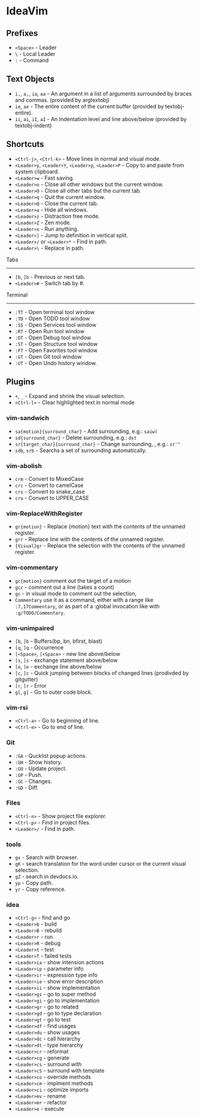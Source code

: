 # IdeaVim

## Prefixes

- `<Space>` - Leader
- `\` - Local Leader
- `:` - Command

## Text Objects

- `i,`, `a,`, `ia`, `aa` - An argument in a list of arguments surrounded by braces and commas. (provided by argtextobj)
- `ie`, `ae` - The entire content of the current buffer (provided by textobj-entire).
- `ii`, `ai`, `iI`, `aI` - An Indentation level and line above/below (provided by textobj-indent)

## Shortcuts

- `<Ctrl-j>`, `<Ctrl-k>` - Move lines in normal and visual mode.
- `<Leader>y`, `<Leader>Y`, `<Leader>p`, `<Leader>P` - Copy to and paste from system clipboard.
- `<Leader>w` - Fast saving.
- `<Leader>o` - Close all other windows but the current window.
- `<Leader>O` - Close all other tabs but the current tab.
- `<Leader>q` - Quit the current window.
- `<Leader>Q` - Close the current tab.
- `<Leader>a` - Hide all windows.
- `<Leader>z` - Distraction free mode.
- `<Leader>Z` - Zen mode.
- `<Leader>x` - Run anything.
- `<Leader>]` - Jump to definition in vertical split.
- `<Leader>/` or `<Leader>*` - Find in path.
- `<Leader>\` - Replace in path.

Tabs

---
- `[b`, `]b` - Previous or next tab.
- `<Leader>#` - Switch tab by #.

Terminal

---
- `:TT` - Open terminal tool window
- `:TD` - Open TODO tool window
- `:SS` - Open Services tool window
- `:RT` - Open Run tool window
- `:DT` - Open Debug tool window
- `:ST` - Open Structure tool window
- `:FT` - Open Favorites tool window
- `:GT` - Open Git tool window
- `:UT` - Open Undo history window.

## Plugins

- `+`, `_` - Expand and shrink the visual selection.
- `<Ctrl-l>` - Clear highlighted text in normal mode

### vim-sandwich

- `sa{motion}{surround_char}` - Add surrounding, e.g.: `saiw(`
- `sd{surround_char}` - Delete surrounding, e.g.: `dst`
- `sr{target_char}{surround_char}` - Change surrounding, , e.g.: `sr'"`
- `sdb`, `srb` - Searchs a set of surrounding automatically.

### vim-abolish

- `crm` - Convert to MixedCase
- `crc` - Convert to camelCase
- `crs` - Convert to snake_case
- `cru` - Convert to UPPER_CASE

### vim-ReplaceWithRegister

- `gr{motion}` - Replace {motion} text with the contents of the unnamed register.
- `grr` - Replace line with the contents of the unnamed register.
- `{Visual}gr` - Replace the selection with the contents of the unnamed register.

### vim-commentary

- `gc{motion}` comment out the target of a motion
- `gcc` - comment out a line (takes a count)
- `gc` - in visual mode to comment out the selection,
- `Commentary` use it as a command, either with a range like `:7,17Commentary`, or as part of a :global invocation like with `:g/TODO/Commentary`.

### vim-unimpaired

- `[b`, `]b` - Buffers(bp, bn, bfirst, blast)
- `[q`, `]q` - Occurrence
- `[<Space>`, `]<Space>` - new line above/below
- `[s`, `]s` - exchange statement above/below
- `[e`, `]e` - exchange line above/below
- `[c`, `]c` - Quick jumping between blocks of changed lines (prodivded by gitgutter)
- `[r`, `]r` - Error
- `g[`, `g]` - Go to outer code block.

### vim-rsi

- `<Ctrl-a>` - Go to beginning of line.
- `<Ctrl-e>` - Go to end of line.

### Git

- `:GA` - Qucklist popup actions.
- `:GH` - Show history.
- `:GU` - Update project.
- `:GP` - Push.
- `:GC` - Changes.
- `:GD` - Diff.

### Files

- `<Ctrl-n>` - Show project file explorer.
- `<Ctrl-p>` -  Find in project files.
- `<Leader>/` - Find in path.

### tools

- `gx` - Search with browser.
- `gK` - search translation for the word under cursor or the current visual selection.
- `gZ` - search in devdocs.io.
- `yp` - Copy path.
- `yr` - Copy reference.

### idea

- `<Ctrl-g>` - find and go
- `<Leader>b` - build
- `<Leader>B` - rebuild
- `<Leader>r` - run
- `<Leader>R` - debug
- `<Leader>t` - test
- `<Leader>T` - failed tests
- `<Leader>ia` - show intension actions
- `<Leader>ip` - parameter info
- `<Leader>ir` - expression type info
- `<Leader>ie` - show error description
- `<Leader>ii` - show implementation
- `<Leader>gs` - go to super method
- `<Leader>gi` - go to implementation
- `<Leader>gr` - go to related
- `<Leader>gd` - go to type declaration
- `<Leader>gt` - go to test
- `<Leader>df` - find usages
- `<Leader>du` - show usages
- `<Leader>dc` - call hierarchy
- `<Leader>dt` - type hierarchy
- `<Leader>cr` - reformat
- `<Leader>cg` - generate
- `<Leader>cs` - surround with
- `<Leader>cS` - surround with template
- `<Leader>co` - override methods
- `<Leader>cm` - implment methods
- `<Leader>ci` - optimize imports
- `<Leader>mv` - rename
- `<Leader>mr` - refactor
- `<Leader>e` - execute
